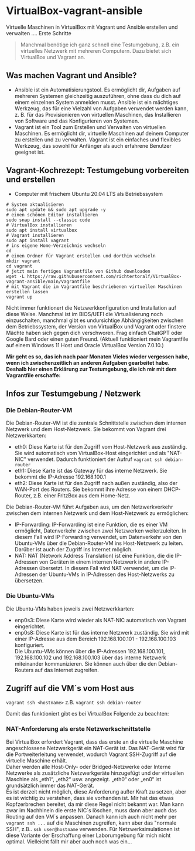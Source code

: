 # VirtualBox-vagrant-ansible
Virtuelle Maschinen in VirtualBox mit Vagrant und Ansible erstellen und verwalten .... Erste Schritte

>Manchmal benötige ich ganz schnell eine Testumgebung, z.B. ein virtuelles Netzwerk mit mehreren Computern. Dazu bietet sich VirtualBox und Vagrant an.

## Was machen Vagrant und Ansible?
- Ansible ist ein Automatisierungstool. Es ermöglicht dir, Aufgaben auf mehreren Systemen gleichzeitig auszuführen, ohne dass du dich auf einem einzelnen System anmelden musst. Ansible ist ein mächtiges Werkzeug, das für eine Vielzahl von Aufgaben verwendet werden kann, z. B. für das Provisionieren von virtuellen Maschinen, das Installieren von Software und das Konfigurieren von Systemen.
- Vagrant ist ein Tool zum Erstellen und Verwalten von virtuellen Maschinen. Es ermöglicht dir, virtuelle Maschinen auf deinem Computer zu erstellen und zu verwalten. Vagrant ist ein einfaches und flexibles Werkzeug, das sowohl für Anfänger als auch erfahrene Benutzer geeignet ist.

## Vagrant-Kochrezept: Testumgebung vorbereiten und erstellen
- Computer mit frischem Ubuntu 20.04 LTS als Betriebssystem
```
# System aktualisieren
sudo apt update && sudo apt upgrade -y
# einen schönen Editor installieren
sudo snap install --classic code
# VirtualBox installieren
sudo apt install virtualbox
# Vagrant installieren
sudo apt install vagrant
# ins eigene Home-Verzeichnis wechseln
cd
# einen Ordner für Vagrant erstellen und dorthin wechseln
mkdir vagrant
cd vagrant
# jetzt mein fertiges Vagrantfile von Github downloaden
wget -L https://raw.githubusercontent.com/richtertoralf/VirtualBox-vagrant-ansible/main/Vagrantfile
# mit Vagrant die im Vagrantfile beschriebenen virtuellen Maschinen erstellen lassen
vagrant up
```
Nicht immer funktionert die Netzwerkkonfiguration und Installation auf diese Weise. Manchmal ist im BIOS/UEFI die Virtualisierung noch einzuschalten, manchmal gibt es undursichtige Abhängigkeiten zwischen dem Betriebssystem, der Version von VirtualBox und Vagrant oder finstere Mächte haben sich gegen dich verschworen. Frag einfach ChatGPT oder Google Bard oder einen guten Freund. (Aktuell funktioniert mein Vagrantfile auf einem Windows 11 Host und Oracle VirtualBox Version 7.0.10.)

**Mir geht es so, das ich nach paar Monaten Vieles wieder vergessen habe, wenn ich zwischenzeitlich an anderen Aufgaben gearbeitet habe. Deshalb hier einen Erklärung zur Testumgebung, die ich mir mit dem Vagrantfile erschaffe:**

## Infos zur Testumgebung / Netzwerk
### Die Debian-Router-VM
Die Debian-Router-VM ist die zentrale Schnittstelle zwischen dem internen Netzwerk und dem Host-Netzwerk. Sie bekommt von Vagrant drei Netzwerkkarten:  
- eth0: Diese Karte ist für den Zugriff vom Host-Netzwerk aus zuständig. Sie wird automatisch vom VirtualBox-Host eingerichtet und als "NAT-NIC" verwendet. Dadurch funktioniert der Aufruf `vagrant ssh debian-router`  
- eth1: Diese Karte ist das Gateway für das interne Netzwerk. Sie bekommt die IP-Adresse 192.168.100.1    
- eth2: Diese Karte ist für den Zugriff nach außen zuständig, also der WAN-Port des Routers. Sie bekommt ihre Adresse von einem DHCP-Router, z.B. einer FritzBox aus dem Home-Netz.

Die Debian-Router-VM führt Aufgaben aus, um den Netzwerkverkehr zwischen dem internen Netzwerk und dem Host-Netzwerk zu ermöglichen:  
- IP-Forwarding: IP-Forwarding ist eine Funktion, die es einer VM ermöglicht, Datenverkehr zwischen zwei Netzwerken weiterzuleiten. In diesem Fall wird IP-Forwarding verwendet, um Datenverkehr von den Ubuntu-VMs über die Debian-Router-VM ins Host-Netzwerk zu leiten. Darüber ist auch der Zugriff ins Internet möglich. 
- NAT: NAT (Network Address Translation) ist eine Funktion, die die IP-Adressen von Geräten in einem internen Netzwerk in andere IP-Adressen übersetzt. In diesem Fall wird NAT verwendet, um die IP-Adressen der Ubuntu-VMs in IP-Adressen des Host-Netzwerks zu übersetzen.  

### Die Ubuntu-VMs
Die Ubuntu-VMs haben jeweils zwei Netzwerkkarten:  
- enp0s3: Diese Karte wird wieder als NAT-NIC automatisch von Vagrant eingerichtet.  
- enp0s8: Diese Karte ist für das interne Netzwerk zuständig. Sie wird mit einer IP-Adresse aus dem Bereich 192.168.100.101 - 192.168.100.103 konfiguriert.  
Die Ubuntu-VMs können über die IP-Adressen 192.168.100.101, 192.168.100.102 und 192.168.100.103 über das interne Netzwerk miteinander kommunizieren. Sie können auch über die den Debian-Routers auf das Internet zugreifen.

## Zugriff auf die VM´s vom Host aus
`vagrant ssh <hostname>`  z.B. `vagrant ssh debian-router`  

Damit das funktioniert gibt es bei VirtualBox Folgende zu beachten:  
### NAT-Anforderung als erste Netzwerkschnittstelle
Bei VirtualBox erfordert Vagrant, dass das erste an die virtuelle Maschine angeschlossene Netzwerkgerät ein NAT-Gerät ist. Das NAT-Gerät wird für die Portweiterleitung verwendet, wodurch Vagrant SSH-Zugriff auf die virtuelle Maschine erhält.  
Daher werden alle Host-Only- oder Bridged-Netzwerke oder Interne Netzwerke als zusätzliche Netzwerkgeräte hinzugefügt und der virtuellen Maschine als „eth1“, „eth2“ usw. angezeigt. „eth0“ oder „en0“ ist grundsätzlich immer das NAT-Gerät.  
Es ist derzeit nicht möglich, diese Anforderung außer Kraft zu setzen, aber es ist wichtig zu verstehen, dass sie vorhanden ist. Mir hat das etwas Kopfzerbrechen bereitet, da mir diese Regel nicht bekannt war. Man kann zwar im Nachhinein die erste NIC´s löschen, muss dann aber auch das Routing auf den VM´s anpassen. Danach kann ich auch nicht mehr per `vagrant ssh ...` auf die Maschinen zugreifen, kann aber das "normale SSH", z.B.. `ssh user@hostname` verwenden. Für Netzwerksimulationen ist diese Variante der Erschaffung einer Laborumgebung für mich nicht optimal. Vielleicht fällt mir aber auch noch was ein... 
